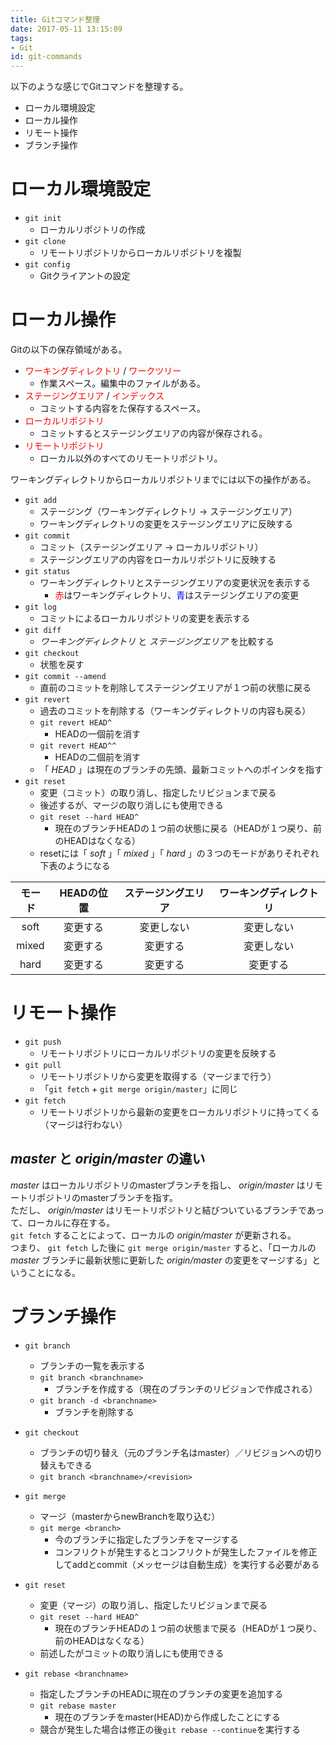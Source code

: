 ```yaml
---
title: Gitコマンド整理
date: 2017-05-11 13:15:09
tags:
- Git
id: git-commands
---
```


以下のような感じでGitコマンドを整理する。

- ローカル環境設定
- ローカル操作
- リモート操作
- ブランチ操作

<!-- more -->

# ローカル環境設定

- `git init`
  - ローカルリポジトリの作成
- `git clone`
  - リモートリポジトリからローカルリポジトリを複製
- `git config`
  - Gitクライアントの設定


# ローカル操作

Gitの以下の保存領域がある。

- <span style="color:red">ワーキングディレクトリ</span> / <span style="color:red">ワークツリー</span>
  - 作業スペース。編集中のファイルがある。
- <span style="color:red">ステージングエリア</span> / <span style="color:red">インデックス</span>
  - コミットする内容をた保存するスペース。
- <span style="color:red">ローカルリポジトリ</span>
  - コミットするとステージングエリアの内容が保存される。
- <span style="color:red">リモートリポジトリ</span>
  - ローカル以外のすべてのリモートリポジトリ。

ワーキングディレクトリからローカルリポジトリまでには以下の操作がある。

- `git add`
  - ステージング（ワーキングディレクトリ → ステージングエリア）
  - ワーキングディレクトリの変更をステージングエリアに反映する
- `git commit`
  - コミット（ステージングエリア → ローカルリポジトリ）
  - ステージングエリアの内容をローカルリポジトリに反映する
- `git status`
  - ワーキングディレクトリとステージングエリアの変更状況を表示する
    - <span style="color:red">赤</span>はワーキングディレクトリ、<span style="color:blue">青</span>はステージングエリアの変更
- `git log`
  - コミットによるローカルリポジトリの変更を表示する
- `git diff`
  - *ワーキングディレクトリ* と *ステージングエリア* を比較する
- `git checkout`
  - 状態を戻す
- `git commit --amend`
  - 直前のコミットを削除してステージングエリアが１つ前の状態に戻る
- `git revert`
  - 過去のコミットを削除する（ワーキングディレクトリの内容も戻る）
  - `git revert HEAD^`
    - HEADの一個前を消す
  - `git revert HEAD^^`
    - HEADの二個前を消す
  - 「 *HEAD* 」は現在のブランチの先頭、最新コミットへのポインタを指す
- `git reset`
  - 変更（コミット）の取り消し、指定したリビジョンまで戻る
  - 後述するが、マージの取り消しにも使用できる
  - `git reset --hard HEAD^`
    - 現在のブランチHEADの１つ前の状態に戻る（HEADが１つ戻り、前のHEADはなくなる）
  - resetには「 *soft* 」「 *mixed* 」「 *hard* 」の３つのモードがありそれぞれ下表のようになる

|モード|HEADの位置|ステージングエリア|ワーキングディレクトリ|
|:----:|:--------:|:----------------:|:--------------------:|
|soft  |変更する  |変更しない        |変更しない            |
|mixed |変更する  |変更する          |変更しない            |
|hard  |変更する  |変更する          |変更する              |


# リモート操作

- `git push`
  - リモートリポジトリにローカルリポジトリの変更を反映する
- `git pull`
  - リモートリポジトリから変更を取得する（マージまで行う）
  - 「`git fetch` + `git merge origin/master`」に同じ
- `git fetch`
  - リモートリポジトリから最新の変更をローカルリポジトリに持ってくる（マージは行わない）

## *master* と *origin/master* の違い

*master* はローカルリポジトリのmasterブランチを指し、 *origin/master* はリモートリポジトリのmasterブランチを指す。  
ただし、 *origin/master* はリモートリポジトリと結びついているブランチであって、ローカルに存在する。  
`git fetch` することによって、ローカルの *origin/master* が更新される。  
つまり、 `git fetch` した後に `git merge origin/master` すると、「ローカルの *master* ブランチに最新状態に更新した *origin/master* の変更をマージする」ということになる。


# ブランチ操作

- `git branch`
  - ブランチの一覧を表示する
  - `git branch <branchname>`
    - ブランチを作成する（現在のブランチのリビジョンで作成される）
  - `git branch -d <branchname>`
    - ブランチを削除する
- `git checkout`
  - ブランチの切り替え（元のブランチ名はmaster）／リビジョンへの切り替えもできる
  - `git branch <branchname>/<revision>`
- `git merge`
  - マージ（masterからnewBranchを取り込む）
  - `git merge <branch>`
    - 今のブランチに指定したブランチをマージする
    - コンフリクトが発生するとコンフリクトが発生したファイルを修正してaddとcommit（メッセージは自動生成）を実行する必要がある
- `git reset`
  - 変更（マージ）の取り消し、指定したリビジョンまで戻る
  - `git reset --hard HEAD^`
    - 現在のブランチHEADの１つ前の状態まで戻る（HEADが１つ戻り、前のHEADはなくなる）
  - 前述したがコミットの取り消しにも使用できる

- `git rebase <branchname>`
  - 指定したブランチのHEADに現在のブランチの変更を追加する
  - `git rebase master`
    - 現在のブランチをmaster(HEAD)から作成したことにする
  - 競合が発生した場合は修正の後`git rebase --continue`を実行する
